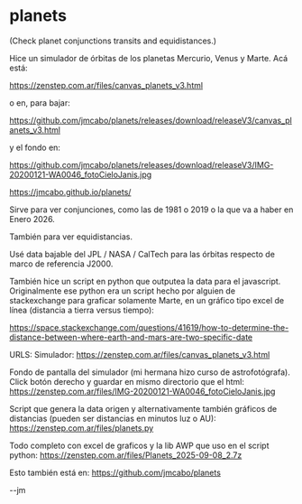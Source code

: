 # planets
(Check planet conjunctions transits and equidistances.)

Hice un simulador de órbitas de los planetas Mercurio, Venus y Marte. Acá está:

https://zenstep.com.ar/files/canvas_planets_v3.html

o en, para bajar:

https://github.com/jmcabo/planets/releases/download/releaseV3/canvas_planets_v3.html

y el fondo en:

https://github.com/jmcabo/planets/releases/download/releaseV3/IMG-20200121-WA0046_fotoCieloJanis.jpg

https://jmcabo.github.io/planets/

Sirve para ver conjunciones, como las de 1981 o 2019 o la que va a haber en Enero 2026.

También para ver equidistancias.

Usé data bajable del JPL / NASA / CalTech para las órbitas respecto de marco de referencia J2000.

También hice un script en python que outputea la data para el javascript. Originalmente ese python era un script hecho por alguien de stackexchange para graficar solamente Marte, en un gráfico tipo excel de línea (distancia a tierra versus tiempo):

https://space.stackexchange.com/questions/41619/how-to-determine-the-distance-between-where-earth-and-mars-are-two-specific-date





URLS:
Simulador:
https://zenstep.com.ar/files/canvas_planets_v3.html


Fondo de pantalla del simulador (mi hermana hizo curso de astrofotógrafa). Click botón derecho y guardar en mismo directorio que el html:
https://zenstep.com.ar/files/IMG-20200121-WA0046_fotoCieloJanis.jpg


Script que genera la data origen y alternativamente también gráficos de
distancias (pueden ser distancias en minutos luz o AU):
https://zenstep.com.ar/files/planets.py


Todo completo con excel de graficos y la lib AWP que uso en el script python:
https://zenstep.com.ar/files/Planets_2025-09-08_2.7z


Esto también está en:
https://github.com/jmcabo/planets


--jm

















